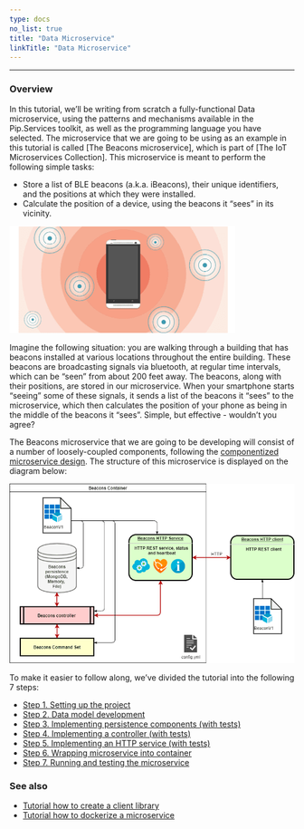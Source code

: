 ```yaml
---
type: docs
no_list: true
title: "Data Microservice"
linkTitle: "Data Microservice" 
---
```

---

### Overview

In this tutorial, we’ll be writing from scratch a fully-functional Data microservice, using the patterns and mechanisms available in the Pip.Services toolkit, as well as the programming language you have selected. The microservice that we are going to be using as an example in this tutorial is called [The Beacons microservice], which is part of [The IoT Microservices Collection]. This microservice is meant to perform the following simple tasks:

- Store a list of BLE beacons (a.k.a. iBeacons), their unique identifiers, and the positions at which they were installed.
- Calculate the position of a device, using the beacons it “sees” in its vicinity.

![Beacon](/images/tutorials/data_microservice/beacon.png)

Imagine the following situation: you are walking through a building that has beacons installed at various locations throughout the entire building. These beacons are broadcasting signals via bluetooth, at regular time intervals, which can be “seen” from about 200 feet away. The beacons, along with their positions, are stored in our microservice. When your smartphone starts “seeing” some of these signals, it sends a list of the beacons it “sees” to the microservice, which then calculates the position of your phone as being in the middle of the beacons it “sees”. Simple, but effective - wouldn’t you agree?

The Beacons microservice that we are going to be developing will consist of a number of loosely-coupled components, following the [componentized microservice design](../../getting_started). The structure of this microservice is displayed on the diagram below:

![BeaconDiagram](/images/tutorials/data_microservice/beacon_diagram.png)


To make it easier to follow along, we’ve divided the tutorial into the following 7 steps:

- [Step 1. Setting up the project](step1)
- [Step 2. Data model development](step2)
- [Step 3. Implementing persistence components (with tests)](step3)
- [Step 4. Implementing a controller (with tests)](step4)
- [Step 5. Implementing an HTTP service (with tests)](step5)
- [Step 6. Wrapping microservice into container](step6)
- [Step 7. Running and testing the microservice](step7)

### See also

- [Tutorial how to create a client library](../client_library)
- [Tutorial how to dockerize a microservice](../microservice-dockerization)